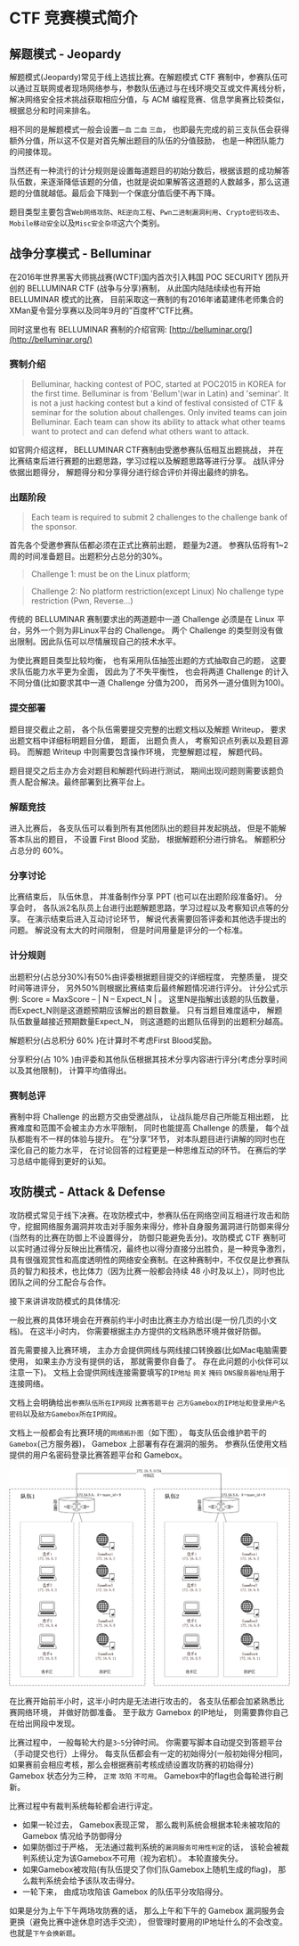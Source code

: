 # CTF 竞赛模式简介

## 解题模式 - Jeopardy

解题模式(Jeopardy)常见于线上选拔比赛。在解题模式 CTF 赛制中，参赛队伍可以通过互联网或者现场网络参与，参数队伍通过与在线环境交互或文件离线分析， 解决网络安全技术挑战获取相应分值，与 ACM 编程竞赛、信息学奥赛比较类似，根据总分和时间来排名。

相不同的是解题模式一般会设置`一血` `二血` `三血`， 也即最先完成的前三支队伍会获得额外分值，所以这不仅是对首先解出题目的队伍的分值鼓励， 也是一种团队能力的间接体现。

当然还有一种流行的计分规则是设置每道题目的初始分数后，根据该题的成功解答队伍数，来逐渐降低该题的分值，也就是说如果解答这道题的人数越多，那么这道题的分值就越低。最后会下降到一个保底分值后便不再下降。

题目类型主要包含`Web网络攻防`、`RE逆向工程`、`Pwn二进制漏洞利用`、`Crypto密码攻击`、`Mobile移动安全`以及`Misc安全杂项`这六个类别。

## 战争分享模式 - Belluminar

在2016年世界黑客大师挑战赛(WCTF)国内首次引入韩国 POC SECURITY 团队开创的 BELLUMINAR CTF (战争与分享)赛制， 从此国内陆陆续续也有开始 BELLUMINAR 模式的比赛， 目前采取这一赛制的有2016年诸葛建伟老师集合的XMan夏令营分享赛以及同年9月的”百度杯”CTF比赛。

同时这里也有 BELLUMINAR 赛制的介绍官网: [http://belluminar.org/](http://belluminar.org/)

### 赛制介绍

> Belluminar, hacking contest of POC, started at POC2015 in KOREA for the first time. Belluminar is from 'Bellum'(war in Latin) and 'seminar'. It is not a just hacking contest but a kind of festival consisted of CTF & seminar for the solution about challenges. Only invited teams can join Belluminar. Each team can show its ability to attack what other teams want to protect and can defend what others want to attack.

如官网介绍这样， BELLUMINAR CTF赛制由受邀参赛队伍相互出题挑战， 并在比赛结束后进行赛题的出题思路，学习过程以及解题思路等进行分享。 战队评分依据出题得分， 解题得分和分享得分进行综合评价并得出最终的排名。

### 出题阶段

> Each team is required to submit 2 challenges to the challenge bank of the sponsor.

首先各个受邀参赛队伍都必须在正式比赛前出题， 题量为2道。 参赛队伍将有1~2周的时间准备题目。出题积分占总分的30%。

> Challenge 1: must be on the Linux platform;

> Challenge 2: No platform restriction(except Linux) No challenge type restriction (Pwn, Reverse…)

传统的 BELLUMINAR 赛制要求出的两道题中一道 Challenge 必须是在 Linux 平台，另外一个则为非Linux平台的 Challenge。 两个 Challenge 的类型则没有做出限制。因此队伍可以尽情展现自己的技术水平。

为使比赛题目类型比较均衡， 也有采用队伍抽签出题的方式抽取自己的题， 这要求队伍能力水平更为全面， 因此为了不失平衡性， 也会将两道 Challenge 的计入不同分值(比如要求其中一道 Challenge 分值为200， 而另外一道分值则为100)。

### 提交部署

题目提交截止之前， 各个队伍需要提交完整的出题文档以及解题 Writeup， 要求出题文档中详细标明题目分值， 题面， 出题负责人， 考察知识点列表以及题目源码。 而解题 Writeup 中则需要包含操作环境， 完整解题过程， 解题代码。

题目提交之后主办方会对题目和解题代码进行测试， 期间出现问题则需要该题负责人配合解决。最终部署到比赛平台上。

### 解题竞技

进入比赛后， 各支队伍可以看到所有其他团队出的题目并发起挑战， 但是不能解答本队出的题目， 不设置 First Blood 奖励， 根据解题积分进行排名。 解题积分占总分的 60%。

### 分享讨论

比赛结束后， 队伍休息， 并准备制作分享 PPT (也可以在出题阶段准备好)。 分享会时， 各队派2名队员上台进行出题解题思路，学习过程以及考察知识点等的分享。 在演示结束后进入互动讨论环节， 解说代表需要回答评委和其他选手提出的问题。 解说没有太大的时间限制， 但是时间用量是评分的一个标准。

### 计分规则

出题积分(占总分30%)有50%由评委根据题目提交的详细程度， 完整质量， 提交时间等进评分， 另外50%则根据比赛结束后最终解题情况进行评分。 计分公式示例: Score = MaxScore – | N – Expect_N | 。 这里N是指解出该题的队伍数量， 而Expect_N则是这道题预期应该解出的题目数量。 只有当题目难度适中， 解题队伍数量越接近预期数量Expect_N， 则这道题的出题队伍得到的出题积分越高。

解题积分(占总积分 60% )在计算时不考虑First Blood奖励。

分享积分(占 10% )由评委和其他队伍根据其技术分享内容进行评分(考虑分享时间以及其他限制)， 计算平均值得出。

### 赛制总评

赛制中将 Challenge 的出题方交由受邀战队， 让战队能尽自己所能互相出题， 比赛难度和范围不会被主办方水平限制， 同时也能提高 Challenge 的质量， 每个战队都能有不一样的体验与提升。 在”分享”环节， 对本队题目进行讲解的同时也在深化自己的能力水平， 在讨论回答的过程更是一种思维互动的环节。 在赛后的学习总结中能得到更好的认知。


## 攻防模式 - Attack & Defense

攻防模式常见于线下决赛。在攻防模式中，参赛队伍在网络空间互相进行攻击和防守，挖掘网络服务漏洞并攻击对手服务来得分，修补自身服务漏洞进行防御来得分(当然有的比赛在防御上不设置得分， 防御只能避免丢分)。攻防模式 CTF 赛制可以实时通过得分反映出比赛情况，最终也以得分直接分出胜负，是一种竞争激烈，具有很强观赏性和高度透明性的网络安全赛制。在这种赛制中，不仅仅是比参赛队员的智力和技术，也比体力（因为比赛一般都会持续 48 小时及以上），同时也比团队之间的分工配合与合作。

接下来讲讲攻防模式的具体情况:

一般比赛的具体环境会在开赛前约半小时由比赛主办方给出(是一份几页的小文档)。 在这半小时内， 你需要根据主办方提供的文档熟悉环境并做好防御。

首先需要接入比赛环境， 主办方会提供网线与网线接口转换器(比如Mac电脑需要使用， 如果主办方没有提供的话， 那就需要你自备了。 存在此问题的小伙伴可以注意一下)。 文档上会提供网线连接需要填写的`IP地址` `网关` `掩码` `DNS服务器地址`用于连接网络。

文档上会明确给出`参赛队伍所在IP网段` `比赛答题平台` `己方Gamebox的IP地址和登录用户名密码`以及`敌方Gamebox所在IP网段`。

文档上一般都会有比赛环境的`网络拓扑图`（如下图）， 每支队伍会维护若干的 `Gamebox`(己方服务器)， Gamebox 上部署有存在漏洞的服务。 参赛队伍使用文档提供的用户名密码登录比赛答题平台和 Gamebox。

![攻防模式网络拓扑](/introduction/images/network.jpg)

在比赛开始前半小时，这半小时内是无法进行攻击的， 各支队伍都会加紧熟悉比赛网络环境， 并做好防御准备。 至于敌方 Gamebox 的IP地址， 则需要靠你自己在给出网段中发现。

比赛过程中， 一般每轮大约是`3~5`分钟时间。 你需要写脚本自动提交到答题平台（手动提交也行）上得分。 每支队伍都会有一定的初始得分(一般初始得分相同，如果赛前会相应考核，那么会根据赛前考核成绩设置攻防赛的初始得分) Gamebox 状态分为三种， `正常` `攻陷` `不可用`。 Gamebox中的flag也会每轮进行刷新。

比赛过程中有裁判系统每轮都会进行评定。


* 如果一轮过去， Gamebox表现正常， 那么裁判系统会根据本轮未被攻陷的 Gamebox 情况给予防御得分
* 如果防御过于严格， 无法通过裁判系统的`漏洞服务可用性判定`的话， 该轮会被裁判系统认定为该Gamebox不可用（视为宕机）。 本轮直接失分。
* 如果Gamebox被攻陷(有队伍提交了你们队Gamebox上随机生成的flag)， 那么裁判系统会给予该队攻击得分。
* 一轮下来， 由成功攻陷该 Gamebox 的队伍平分攻陷得分。

如果是分为上午下午两场攻防赛的话， 那么上午和下午的 Gamebox 漏洞服务会更换（避免比赛中途休息时选手交流）， 但管理时要用的IP地址什么的不会改变。 也就是`下午会换新题`。
